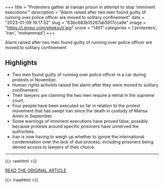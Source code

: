 +++
title = "Protesters gather at Iranian prison in attempt to stop ‘imminent executions’"
description = "Alarm raised after two men found guilty of running over police officer are moved to solitary confinement"
date = "2023-01-09 19:17:52"
slug = "63bc683b15267ab5917cca9e"
image = "https://i.imgur.com/phekxuV.jpg"
score = "1461"
categories = ['protesters', 'iran', 'mohammad']
+++

Alarm raised after two men found guilty of running over police officer are moved to solitary confinement

## Highlights

- Two men found guilty of running over police officer in a car during protests in November.
- Human rights activists raised the alarm after they were moved to solitary confinement.
- Their lawyers are claiming the two men require a retrial in the supreme court.
- Four people have been executed so far in relation to the protest movement that has swept Iran since the death in custody of Mahsa Amini in September.
- Some warnings of imminent executions have proved false, possibly because protests around specific prisoners have unnerved the authorities.
- Iran is now having to weigh up whether to ignore the international condemnation over the lack of due process, including prisoners being denied access to lawyers of their choice.

---

{{< rawhtml >}}
  <p class="article-category">
    <a target="_blank" href="https://www.theguardian.com/world/2023/jan/09/protest-iran-prison-karaj-executions">READ THE ORIGINAL ARTICLE</a>
  </p>
{{< /rawhtml >}}
